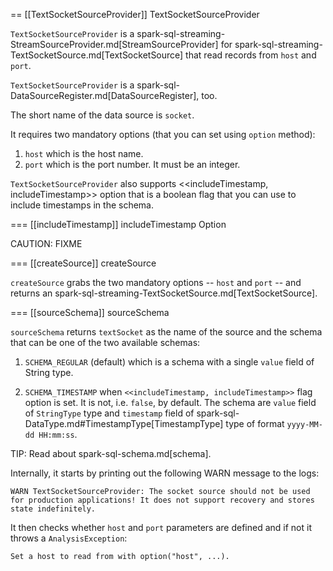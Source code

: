 == [[TextSocketSourceProvider]] TextSocketSourceProvider

`TextSocketSourceProvider` is a spark-sql-streaming-StreamSourceProvider.md[StreamSourceProvider] for spark-sql-streaming-TextSocketSource.md[TextSocketSource] that read records from `host` and `port`.

`TextSocketSourceProvider` is a spark-sql-DataSourceRegister.md[DataSourceRegister], too.

The short name of the data source is `socket`.

It requires two mandatory options (that you can set using `option` method):

1. `host` which is the host name.
2. `port` which is the port number. It must be an integer.

`TextSocketSourceProvider` also supports <<includeTimestamp, includeTimestamp>> option that is a boolean flag that you can use to include timestamps in the schema.

=== [[includeTimestamp]] includeTimestamp Option

CAUTION: FIXME

=== [[createSource]] createSource

`createSource` grabs the two mandatory options -- `host` and `port` -- and returns an spark-sql-streaming-TextSocketSource.md[TextSocketSource].

=== [[sourceSchema]] sourceSchema

`sourceSchema` returns `textSocket` as the name of the source and the schema that can be one of the two available schemas:

1. `SCHEMA_REGULAR` (default) which is a schema with a single `value` field of String type.

2. `SCHEMA_TIMESTAMP` when `<<includeTimestamp, includeTimestamp>>` flag option is set. It is not, i.e. `false`, by default. The schema are `value` field of `StringType` type and `timestamp` field of spark-sql-DataType.md#TimestampType[TimestampType] type of format `yyyy-MM-dd HH:mm:ss`.

TIP: Read about spark-sql-schema.md[schema].

Internally, it starts by printing out the following WARN message to the logs:

```
WARN TextSocketSourceProvider: The socket source should not be used for production applications! It does not support recovery and stores state indefinitely.
```

It then checks whether `host` and `port` parameters are defined and if not it throws a `AnalysisException`:

```
Set a host to read from with option("host", ...).
```
